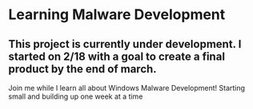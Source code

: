 # Learning Malware Development
## This project is currently under development. I started on 2/18 with a goal to create a final product by the end of march.

Join me while I learn all about Windows Malware Development! Starting small and building up one week at a time
